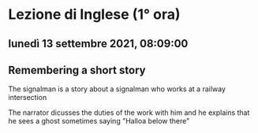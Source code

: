 # Lezione di Inglese (1° ora)

## lunedì 13 settembre 2021, 08:09:00

## Remembering a short story

The signalman is a story about a signalman who works at a railway intersection

The narrator dicusses the duties of the work with him and he explains that he sees a ghost sometimes saying "Halloa below there"
<!--stackedit_data:
eyJoaXN0b3J5IjpbMTQ5OTUyNTIwXX0=
-->